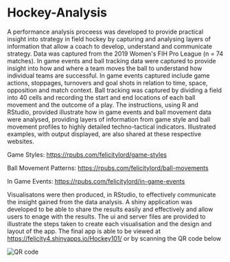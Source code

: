 # Hockey-Analysis
A performance analysis proceess was developed to provide practical insight into strategy in field hockey by capturing and analysing layers of information that allow a coach to develop, understand and communicate strategy.
Data was captured from the 2019 Women's FIH Pro League (n = 74 matches). In game events and ball tracking data were captured to provide insight into how and where a team moves the ball to understand how individual teams are successful.
In game events captured include game actions, stoppages, turnovers and goal shots in relation to time, space, opposition and match context.
Ball tracking was captured by dividing a field into 40 cells and recording the start and end locations of each ball movement and the outcome of a play.
The instructions, using R and RStudio, provided illustrate how in game events and ball movement data were analysed, providing layers of information from game style and ball movement profiles to highly detailed techno-tactical indicators.
Illustrated examples, with output displayed, are also shared at these respective websites.

Game Styles: https://rpubs.com/felicitylord/game-styles

Ball Movement Patterns: https://rpubs.com/felicitylord/ball-movements

In Game Events: https://rpubs.com/felicitylord/in-game-events

Visualisatons were then produced, in RStudio, to effectively communicate the insight gained from the data analysis. 
A shiny application was developed to be able to share the results easily and effectively and allow users to enage with the results. 
The ui and server files are provided to illustrate the steps taken to create each visualisation and the design and layout of the app.
The final app is able to be viewed at https://felicity4.shinyapps.io/Hockey101/ or by scanning the QR code below

![QR code](https://user-images.githubusercontent.com/90300193/140863647-629202f7-f035-4de0-a930-b346edc42c36.png)
